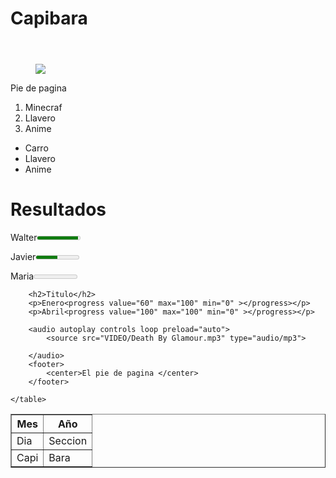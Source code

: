 # Capibara
<!DOCTYPE html>
<html lang="en">
<head>
    <meta charset="UTF-8">
    <meta name="Autor" content="CapiBeads">
    <meta name="Descripcion " content="Tienda CapiBeads">
    <meta name="keywords" content="Llaveros, Shop,TEC">
    <title>CapiBeads</title>
    <link rel="icon" href="IMG/IMG_20230602_210844_127.jpg">

</head>
<body>
    <header></header>
    <nav></nav>
    <section></section>
    <aside></aside>
    <article></article>
    <figure>
    <img src="IMG/Capibeads/Picsart_23-07-22_21-56-34-072.jpg">
    </figure>
    <figcaption>Pie de pagina</figcaption>
    <ol>
        <li>Minecraf</li>
        <li>Llavero</li> 
        <li>Anime</li> 
    </ol>
    <ul>
        <li>Carro</li>
        <li>Llavero</li> 
        <li>Anime</li> 
    </ul>
    <table border="1">
        <thead>
        <tr>
            <th>Mes</th>
            <th>Año</th>
        </tr>
      </thead>
      <tbody>
        <tr>
            <td>Dia</td>
            <td>Seccion</td>
        </tr>
        <tr>
            <td>Capi</td>
            <td>Bara</td>
        </tr>
    </tbody>
        <h1>Resultados</h1>
        <p>Walter<meter value="95" min="0" max="100" high="100"></meter></p>
        <p>Javier<meter value="50" min="0" max="100" high="100"></meter></p>
        <p>Maria<meter value="0" min="0" max="100" high="100"></meter></p>

        <h2>Titulo</h2>
        <p>Enero<progress value="60" max="100" min="0" ></progress></p>
        <p>Abril<progress value="100" max="100" min="0" ></progress></p>

        <audio autoplay controls loop preload="auto">
            <source src="VIDEO/Death By Glamour.mp3" type="audio/mp3">

        </audio>
        <footer>
            <center>El pie de pagina </center>
        </footer>

    </table>
</body>
</html>
